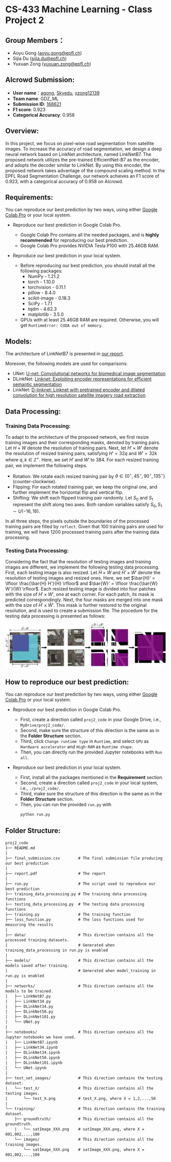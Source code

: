 # CS-433 Machine Learning - Class Project 2



## Group Members：

- Aoyu Gong (aoyu.gong@epfl.ch)
- Sijia Du (sijia.du@epfl.ch)
- Yuxuan Zong (yuxuan.zong@epfl.ch)



## AIcrowd Submission:

- **User name**：[agong](https://www.aicrowd.com/participants/agong), [Skyedu](https://www.aicrowd.com/participants/skyedu), [yzong12139](https://www.aicrowd.com/participants/yzong12139)
- **Team name**: GDZ_ML
- **Submission ID**: [168621](https://www.aicrowd.com/challenges/epfl-ml-road-segmentation/submissions/168621)
- **F1 score**: 0.923
- **Categorical Accuracy**: 0.958



## Overview:

In this project, we focus on pixel-wise road segmentation from satellite images. To increase the accuracy of road segmentation, we design a deep neural network based on LinkNet architecture, named LinkNetB7. The proposed network utilizes the pre-trained EfficientNet-B7 as the encoder, and adopts the decoder similar to LinkNet. By using this encoder, the proposed network takes advantage of the compound scaling method. In the EPFL Road Segmentation Challenge, our network achieves an F1 score of 0.923, with a categorical accuracy of 0.958 on AIcrowd.



## Requirements:
You can reproduce our best prediction by two ways, using either [Google Colab Pro](https://colab.research.google.com/signup) or your local system.

- Reproduce our best prediction in Google Colab Pro.
  - Google Colab Pro contains all the needed packages, and is **highly recommended** for reproducing our best prediction.
  - Google Colab Pro provides NVIDIA Tesla P100 with 25.46GB RAM.

- Reproduce our best prediction in your local system.
  - Before reproducing our best prediction, you should install all the following packages:
    - NumPy - 1.21.2
    - torch - 1.10.0
    - torchvision -  0.11.1
    - pillow - 8.4.0
    - scikit-image - 0.18.3
    - SciPy - 1.7.1
    - tqdm - 4.62.3
    - matplotlib - 3.5.0
  - GPUs with at least 25.46GB RAM are required. Otherwise, you will get `RuntimeError: CUDA out of memory`.



## Models:

The architecture of LinkNetB7 is presented in [our report](./report.pdf).

Moreover, the following models are used for comparisons:

- UNet: [U-net: Convolutional networks for biomedical image segmentation](https://link.springer.com/chapter/10.1007/978-3-319-24574-4_28)
- DLinkNet: [Linknet: Exploiting encoder representations for efficient semantic segmentation](https://ieeexplore.ieee.org/abstract/document/8305148)
- LinkNet: [D-linknet: Linknet with pretrained encoder and dilated convolution for high resolution satellite imagery road extraction](https://openaccess.thecvf.com/content_cvpr_2018_workshops/w4/html/Zhou_D-LinkNet_LinkNet_With_CVPR_2018_paper.html)




## Data Processing:
### Training Data Processing:
To adapt to the architecture of the proposed network, we first resize training images and their corresponding masks, denoted by training pairs. Let $H \times W$ denote the resolution of training pairs. Next, let $H' \times W'$ denote the resolution of resized training pairs, satisfying $H' = 32 q$ and $W' = 32 k$ where $q, k \in \mathbb{Z}^{+}$. Here, we set $H'$ and $W'$ to 384. For each resized training pair, we implement the following steps.

- Rotation: We rotate each resized training pair by $\theta \in \{0^{\circ}, 45^{\circ}, 90^{\circ}, 135^{\circ}\}$ (counter-clockwise).
- Flipping: For each rotated training pair, we keep the original one, and further implement the horizontal flip and vertical flip.
- Shifting: We shift each flipped training pair randomly. Let $S_0$ and $S_1$ represent the shift along two axes. Both random variables satisfy $S_0 , S_1 \sim U (−16, 16)$.

In all three steps, the pixels outside the boundaries of the processed training pairs are filled by `reflect`. Given that 100 training pairs are used for training, we will have 1200 processed training pairs after the training data processing.



### Testing Data Processing:
Considering the fact that the resolution of testing images and training images are different, we implement the following testing data processing. First, each testing image is also resized. Let $\bar{H} \times \bar{W}$ and $\bar{H}' \times \bar{W}'$ denote the resolution of testing images and resized ones. Here, we set $\bar{H}' = \lfloor \frac{\bar{H} H'}{H} \rfloor$ and $\bar{W}' = \lfloor \frac{\bar{W} W'}{W} \rfloor$. Each resized testing image is divided into four patches with the size of $H' \times W'$, one at each corner. For each patch, its mask is predicted correspondingly. Next, the four masks are merged into one mask with the size of $\bar{H}' \times \bar{W}'$. This mask is further restored to the original resolution, and is used to create a submission file. The procedure for the testing data processing is presented as follows:

![Testing_data_processing](./__pycache__/Testing_data_processing.png)



## How to reproduce our best prediction:

You can reproduce our best prediction by two ways, using either [Google Colab Pro](https://colab.research.google.com/signup) or your local system.

- Reproduce our best prediction in Google Colab Pro.

  - First, create a direction called `proj2_code` in your Google Drive, i.e.,  `MyDrive/proj2_code/`.
  - Second, make sure the structure of this direction is the same as in the **Folder Structure** section.
  - Third, click `Change runtime type` in `Runtime`, and select `GPU` as `Hardware accelerator` and `High-RAM` as `Runtime shape`.
  - Then, you can directly run the provided Jupyter notebooks with `Run all`.

- Reproduce our best prediction in your local system.

  - First, install all the packages mentioned in the **Requirement** section.
  - Second, create a direction called `proj2_code` in your local system, i.e.,  `./proj2_code/`.
  - Third, make sure the structure of this direction is the same as in the **Folder Structure** section.
  - Then, you can run the provided `run.py` with
    ```bash
    python run.py
    ```



## Folder Structure:

```
proj2_code
├── README.md
|
├── final_submission.csv        # The final submission file producing our best prediction
|
├── report.pdf                  # The report
|
├── run.py                      # The script used to reproduce our best prediction
├── training_data_processing.py # The training data processing functions
├── testing_data_processing.py  # The testing data processing functions
├── training.py                 # The training function
├── loss_function.py            # The loss functions used for measuring the results
|
├── data/                       # This direction contains all the processed training datasets.
|                               # Generated when training_data_processing in run.py is enabled
|
├── models/                     # This direction contains all the models saved after training.
|                               # Generated when model_training in run.py is enabled
|
├── networks/                   # This direction contains all the models to be trained.
|   ├── LinkNetB7.py
|   ├── LinkNet34.py 
|   ├── DLinkNet34.py
|   ├── DLinkNet50.py
|   ├── DLinkNet101.py
|   └── UNet.py
|
├── notebooks/                  # This direction contains all the Jupyter notebooks we have used.
|   ├── LinkNetB7.ipynb
|   ├── LinkNet34.ipynb 
|   ├── DLinkNet34.ipynb
|   ├── DLinkNet50.ipynb
|   ├── DLinkNet101.ipynb
|   └── UNet.ipynb
|
├── test_set_images/            # This direction contains the testing dataset.
|   └── test_X/                 # This direction contains all the testing images.
|       └── test_X.png          # test_X.png, where X = 1,2,...,50
|
└── training/                   # This direction contains the training dataset.
    ├── groundtruth/            # This direction contains all the groundtruth.
    |   └── satImage_XXX.png    # satImage_XXX.png, where X = 001,002,...,100
    └── images/                 # This direction contains all the training images.
        └── satImage_XXX.png    # satImage_XXX.png, where X = 001,002,...,100
```

